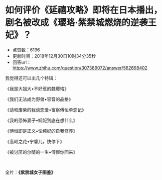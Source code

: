 # 如何评价《延禧攻略》即将在日本播出，剧名被改成《璎珞·紫禁城燃烧的逆袭王妃》？
- 点赞数：6196
- 更新时间：2018年12月30日10时34分35秒
- 回答url：https://www.zhihu.com/question/307389072/answer/562698402
<body>
 <p data-pid="ejuXAscj">我觉得还可以出几个特辑：</p>
 <p data-pid="6mtRUd4d">《我是大姐大•不好惹的魏璎珞》</p>
 <p data-pid="JQyk4Ifw">《我们无法成为野兽•容音的品格》</p>
 <p data-pid="MCOvdgx9">《请和废柴的我谈恋爱•富察傅恒单恋记》</p>
 <p data-pid="R_ElzKgA">《我的恐怖妻子•娴妃到底在想什么》</p>
 <p data-pid="xrM_wKN5">《傅恒即是正义•论纯妃的自我修养》</p>
 <p data-pid="8Z06f14O">《高岭之花•宁馨儿，快停下》</p>
 <p data-pid="VzaYPlST">《被讨厌的尔晴的一生•傅恒你回来》</p>
 <p class="ztext-empty-paragraph"><br></p>
 <p data-pid="p6wXn3JN">全片：<b>《紫禁城女子图鉴》</b></p>
</body>